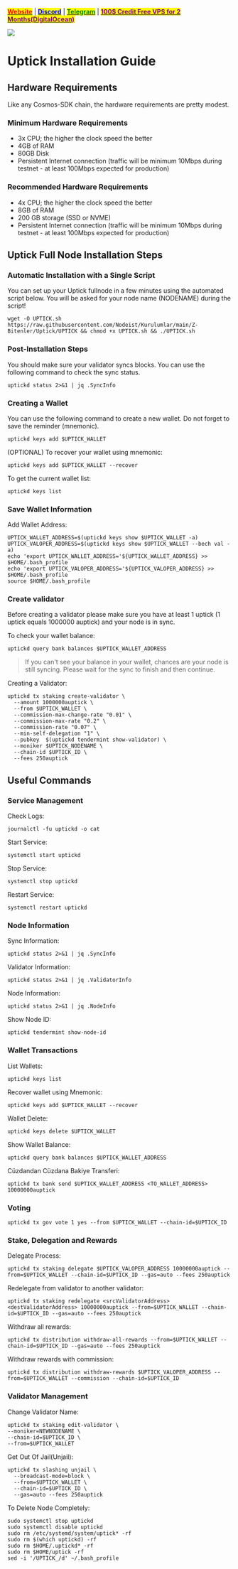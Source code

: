 &#x20;                             [<mark style="color:red;">**Website**</mark>](https://nodeist.net/) | [<mark style="color:blue;">**Discord**</mark>](https://discord.gg/ypx7mJ6Zzb) | [<mark style="color:green;">**Telegram**</mark>](https://t.me/noodeist) | [<mark style="color:purple;">**100$ Credit Free VPS for 2 Months(DigitalOcean)**</mark>](https://nodeist.net/)<mark style="color:purple;"></mark>

![](https://i.hizliresim.com/nro1l6b.jpeg)


# Uptick Installation Guide
## Hardware Requirements
Like any Cosmos-SDK chain, the hardware requirements are pretty modest.

### Minimum Hardware Requirements
  - 3x CPU; the higher the clock speed the better
  - 4GB of RAM
  - 80GB Disk
  - Persistent Internet connection (traffic will be minimum 10Mbps during testnet - at least 100Mbps expected for production)

### Recommended Hardware Requirements
  - 4x CPU; the higher the clock speed the better
  - 8GB of RAM
  - 200 GB storage (SSD or NVME)
  - Persistent Internet connection (traffic will be minimum 10Mbps during testnet - at least 100Mbps expected for production)

## Uptick Full Node Installation Steps
### Automatic Installation with a Single Script
You can set up your Uptick fullnode in a few minutes using the automated script below.
You will be asked for your node name (NODENAME) during the script!

```
wget -O UPTICK.sh https://raw.githubusercontent.com/Nodeist/Kurulumlar/main/Z-Bitenler/Uptick/UPTICK && chmod +x UPTICK.sh && ./UPTICK.sh
```

### Post-Installation Steps

You should make sure your validator syncs blocks.
You can use the following command to check the sync status.
```
uptickd status 2>&1 | jq .SyncInfo
```

### Creating a Wallet
You can use the following command to create a new wallet. Do not forget to save the reminder (mnemonic).
```
uptickd keys add $UPTICK_WALLET
```

(OPTIONAL) To recover your wallet using mnemonic:
```
uptickd keys add $UPTICK_WALLET --recover
```

To get the current wallet list:
```
uptickd keys list
```

### Save Wallet Information
Add Wallet Address:
```
UPTICK_WALLET_ADDRESS=$(uptickd keys show $UPTICK_WALLET -a)
UPTICK_VALOPER_ADDRESS=$(uptickd keys show $UPTICK_WALLET --bech val -a)
echo 'export UPTICK_WALLET_ADDRESS='${UPTICK_WALLET_ADDRESS} >> $HOME/.bash_profile
echo 'export UPTICK_VALOPER_ADDRESS='${UPTICK_VALOPER_ADDRESS} >> $HOME/.bash_profile
source $HOME/.bash_profile
```


### Create validator
Before creating a validator please make sure you have at least 1 uptick (1 uptick equals 1000000 auptick) and your node is in sync.

To check your wallet balance:
```
uptickd query bank balances $UPTICK_WALLET_ADDRESS
```
> If you can't see your balance in your wallet, chances are your node is still syncing. Please wait for the sync to finish and then continue.

Creating a Validator:
```
uptickd tx staking create-validator \
  --amount 1000000auptick \
  --from $UPTICK_WALLET \
  --commission-max-change-rate "0.01" \
  --commission-max-rate "0.2" \
  --commission-rate "0.07" \
  --min-self-delegation "1" \
  --pubkey  $(uptickd tendermint show-validator) \
  --moniker $UPTICK_NODENAME \
  --chain-id $UPTICK_ID \
  --fees 250auptick
```



## Useful Commands
### Service Management
Check Logs:
```
journalctl -fu uptickd -o cat
```

Start Service:
```
systemctl start uptickd
```

Stop Service:
```
systemctl stop uptickd
```

Restart Service:
```
systemctl restart uptickd
```

### Node Information
Sync Information:
```
uptickd status 2>&1 | jq .SyncInfo
```

Validator Information:
```
uptickd status 2>&1 | jq .ValidatorInfo
```

Node Information:
```
uptickd status 2>&1 | jq .NodeInfo
```

Show Node ID:
```
uptickd tendermint show-node-id
```

### Wallet Transactions
List Wallets:
```
uptickd keys list
```

Recover wallet using Mnemonic:
```
uptickd keys add $UPTICK_WALLET --recover
```

Wallet Delete:
```
uptickd keys delete $UPTICK_WALLET
```

Show Wallet Balance:
```
uptickd query bank balances $UPTICK_WALLET_ADDRESS
```

Cüzdandan Cüzdana Bakiye Transferi:
```
uptickd tx bank send $UPTICK_WALLET_ADDRESS <TO_WALLET_ADDRESS> 10000000auptick
```

### Voting
```
uptickd tx gov vote 1 yes --from $UPTICK_WALLET --chain-id=$UPTICK_ID
```

### Stake, Delegation and Rewards
Delegate Process:
```
uptickd tx staking delegate $UPTICK_VALOPER_ADDRESS 10000000auptick --from=$UPTICK_WALLET --chain-id=$UPTICK_ID --gas=auto --fees 250auptick
```

Redelegate from validator to another validator:
```
uptickd tx staking redelegate <srcValidatorAddress> <destValidatorAddress> 10000000auptick --from=$UPTICK_WALLET --chain-id=$UPTICK_ID --gas=auto --fees 250auptick
```

Withdraw all rewards:
```
uptickd tx distribution withdraw-all-rewards --from=$UPTICK_WALLET --chain-id=$UPTICK_ID --gas=auto --fees 250auptick
```

Withdraw rewards with commission:
```
uptickd tx distribution withdraw-rewards $UPTICK_VALOPER_ADDRESS --from=$UPTICK_WALLET --commission --chain-id=$UPTICK_ID
```

### Validator Management
Change Validator Name:
```
uptickd tx staking edit-validator \
--moniker=NEWNODENAME \
--chain-id=$UPTICK_ID \
--from=$UPTICK_WALLET
```

Get Out Of Jail(Unjail): 
```
uptickd tx slashing unjail \
  --broadcast-mode=block \
  --from=$UPTICK_WALLET \
  --chain-id=$UPTICK_ID \
  --gas=auto --fees 250auptick
```

To Delete Node Completely:
```
sudo systemctl stop uptickd
sudo systemctl disable uptickd
sudo rm /etc/systemd/system/uptick* -rf
sudo rm $(which uptickd) -rf
sudo rm $HOME/.uptickd* -rf
sudo rm $HOME/uptick -rf
sed -i '/UPTICK_/d' ~/.bash_profile
```
  